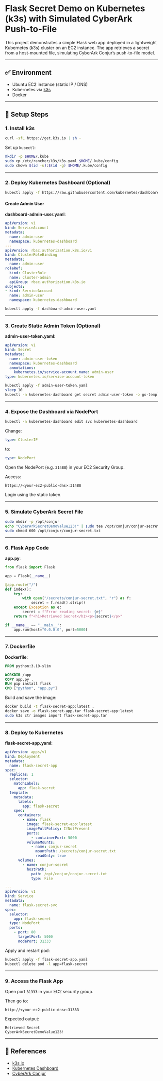 # Flask Secret Demo on Kubernetes (k3s) with Simulated CyberArk Push-to-File

This project demonstrates a simple Flask web app deployed in a lightweight Kubernetes (k3s) cluster on an EC2 instance. The app retrieves a secret from a host-mounted file, simulating CyberArk Conjur’s push-to-file model.

---

## ✅ Environment

- Ubuntu EC2 instance (static IP / DNS)
- Kubernetes via [k3s](https://k3s.io)
- Docker

---

## 🚀 Setup Steps

### 1. Install k3s

```bash
curl -sfL https://get.k3s.io | sh -
```

Set up `kubectl`:

```bash
mkdir -p $HOME/.kube
sudo cp /etc/rancher/k3s/k3s.yaml $HOME/.kube/config
sudo chown $(id -u):$(id -g) $HOME/.kube/config
```

---

### 2. Deploy Kubernetes Dashboard (Optional)

```bash
kubectl apply -f https://raw.githubusercontent.com/kubernetes/dashboard/v2.7.0/aio/deploy/recommended.yaml
```

#### Create Admin User

**dashboard-admin-user.yaml**:

```yaml
apiVersion: v1
kind: ServiceAccount
metadata:
  name: admin-user
  namespace: kubernetes-dashboard
---
apiVersion: rbac.authorization.k8s.io/v1
kind: ClusterRoleBinding
metadata:
  name: admin-user
roleRef:
  kind: ClusterRole
  name: cluster-admin
  apiGroup: rbac.authorization.k8s.io
subjects:
- kind: ServiceAccount
  name: admin-user
  namespace: kubernetes-dashboard
```

```bash
kubectl apply -f dashboard-admin-user.yaml
```

---

### 3. Create Static Admin Token (Optional)

**admin-user-token.yaml**:

```yaml
apiVersion: v1
kind: Secret
metadata:
  name: admin-user-token
  namespace: kubernetes-dashboard
  annotations:
    kubernetes.io/service-account.name: admin-user
type: kubernetes.io/service-account-token
```

```bash
kubectl apply -f admin-user-token.yaml
sleep 10
kubectl -n kubernetes-dashboard get secret admin-user-token -o go-template='{{.data.token | base64decode}}'
```

---

### 4. Expose the Dashboard via NodePort

```bash
kubectl -n kubernetes-dashboard edit svc kubernetes-dashboard
```

Change:

```yaml
type: ClusterIP
```

to:

```yaml
type: NodePort
```

Open the NodePort (e.g. `31488`) in your EC2 Security Group.

Access:

```
https://<your-ec2-public-dns>:31488
```

Login using the static token.

---

### 5. Simulate CyberArk Secret File

```bash
sudo mkdir -p /opt/conjur
echo "CyberArkSecretDemoValue123!" | sudo tee /opt/conjur/conjur-secret.txt > /dev/null
sudo chmod 600 /opt/conjur/conjur-secret.txt
```

---

### 6. Flask App Code

**app.py**:

```python
from flask import Flask

app = Flask(__name__)

@app.route("/")
def index():
    try:
        with open("/secrets/conjur-secret.txt", "r") as f:
            secret = f.read().strip()
    except Exception as e:
        secret = f"Error reading secret: {e}"
    return f"<h1>Retrieved Secret</h1><p>{secret}</p>"

if __name__ == "__main__":
    app.run(host="0.0.0.0", port=5000)
```

---

### 7. Dockerfile

**Dockerfile**:

```dockerfile
FROM python:3.10-slim

WORKDIR /app
COPY app.py .
RUN pip install flask
CMD ["python", "app.py"]
```

Build and save the image:

```bash
docker build -t flask-secret-app:latest .
docker save -o flask-secret-app.tar flask-secret-app:latest
sudo k3s ctr images import flask-secret-app.tar
```

---

### 8. Deploy to Kubernetes

**flask-secret-app.yaml**:

```yaml
apiVersion: apps/v1
kind: Deployment
metadata:
  name: flask-secret-app
spec:
  replicas: 1
  selector:
    matchLabels:
      app: flask-secret
  template:
    metadata:
      labels:
        app: flask-secret
    spec:
      containers:
        - name: flask
          image: flask-secret-app:latest
          imagePullPolicy: IfNotPresent
          ports:
            - containerPort: 5000
          volumeMounts:
            - name: conjur-secret
              mountPath: /secrets/conjur-secret.txt
              readOnly: true
      volumes:
        - name: conjur-secret
          hostPath:
            path: /opt/conjur/conjur-secret.txt
            type: File

---
apiVersion: v1
kind: Service
metadata:
  name: flask-secret-svc
spec:
  selector:
    app: flask-secret
  type: NodePort
  ports:
    - port: 80
      targetPort: 5000
      nodePort: 31333
```

Apply and restart pod:

```bash
kubectl apply -f flask-secret-app.yaml
kubectl delete pod -l app=flask-secret
```

---

### 9. Access the Flask App

Open port `31333` in your EC2 security group.

Then go to:

```plaintext
http://<your-ec2-public-dns>:31333
```

Expected output:

```
Retrieved Secret
CyberArkSecretDemoValue123!
```


---

## 🔗 References

- [k3s.io](https://k3s.io)
- [Kubernetes Dashboard](https://github.com/kubernetes/dashboard)
- [CyberArk Conjur](https://www.cyberark.com/products/conjur/)

